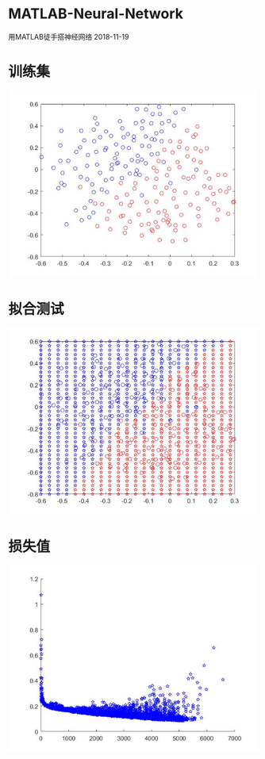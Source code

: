 # MATLAB-Neural-Network
用MATLAB徒手搭神经网络 2018-11-19
# 训练集
![](train.jpg)
# 拟合测试
![](test.jpg)
# 损失值
![](costs.jpg)
